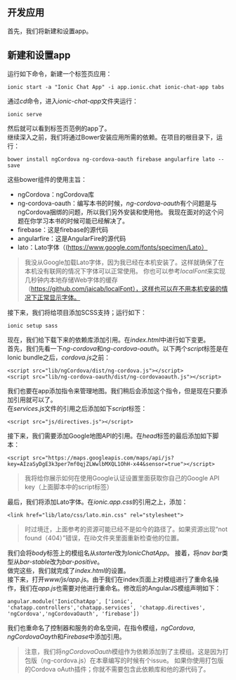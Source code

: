 ## 开发应用
首先，我们将新建和设置app。

## 新建和设置app
运行如下命令，新建一个标签页应用：
```
ionic start -a "Ionic Chat App" -i app.ionic.chat ionic-chat-app tabs
```
通过*cd*命令，进入*ionic-chat-app*文件夹运行：
```
ionic serve
```
然后就可以看到标签页范例的app了。  
继续深入之前，我们将通过Bower安装应用所需的依赖。在项目的根目录下，运行：
```
bower install ngCordova ng-cordova-oauth firebase angularfire lato --save
```
这些bower组件的使用主旨：
* ngCordova：ngCordova库
* ng-cordova-oauth：编写本书的时候，*ng-cordova-oauth*有个问题是与ngCordova捆绑的问题，所以我们另外安装和使用他。
我现在面对的这个问题在你学习本书的时候可能已经解决了。
* firebase：这是firebase的源代码
* angularfire：这是AngularFire的源代码
* lato：Lato字体（(https://www.google.com/fonts/specimen/Lato）

> 我没从Google加载Lato字体，因为我已经在本机安装了。这样就确保了在本机没有联网的情况下字体可以正常使用。
你也可以参考*localFont*来实现几秒钟内本地存储Web字体的缓存（https://github.com/jaicab/localFont），这样也可以在不用本机安装的情况下正常显示字体。

接下来，我们将给项目添加SCSS支持；运行如下：
```
ionic setup sass
```
现在，我们给下载下来的依赖库添加引用。在*index.html*中进行如下变更。  
首先，我们先看一下*ng-cordova*和*ng-cordova-oauth*。以下两个*script*标签是在Ionic bundle之后，*cordova.js*之前：
```
<script src="lib/ngCordova/dist/ng-cordova.js"></script>
<script src="lib/ng-cordova-oauth/dist/ng-cordovaoauth.js"></script>
```
我们也要在app添加指令来管理地图。我们稍后会添加这个指令，但是现在只要添加引用就可以了。  
在*services.js*文件的引用之后添加如下*script*标签：
```
<script src="js/directives.js"></script>
```
接下来，我们需要添加Google地图API的引用。在*head*标签的最后添加如下脚本：
```
<script src="https://maps.googleapis.com/maps/api/js?key=AIzaSyDgE3k3per7mf0qjZLWwlbMXQL1OhH-x44&sensor=true"></script>
```
> 我将给你展示如何在使用Google认证设置里面获取你自己的Google API key（上面脚本中的script标签）

最后，我们将添加Lato字体。在*ionic.app.css*的引用之上，添加：
```
<link href="lib/lato/css/lato.min.css" rel="stylesheet">
```
> 时过境迁，上面参考的资源可能已经不是如今的路径了。如果资源出现“not found（404）”错误，在*lib*文件夹里面重新检查他的位置。

我们会将*body*标签上的模组名从*starter*改为*IonicChatApp*。
接着，将*nav bar*类型从*bar-stable*改为*bar-positive*。  
做完这些，我们就完成了*index.html*的设置。  
接下来，打开*www/js/app.js*。由于我们在index页面上对模组进行了重命名操作，我们在*app.js*也需要对他进行重命名。修改后的AngularJS模组声明如下：
```
angular.module('IonicChatApp', ['ionic', 'chatapp.controllers','chatapp.services', 'chatapp.directives', 'ngCordova','ngCordovaOauth', 'firebase'])
```
我们也重命名了控制器和服务的命名空间，在指令模组，*ngCordova*, *ngCordovaOayth*和*Firebase*中添加引用。
> 注意，我们将*ngCordovaOauth*模组作为依赖添加到了主模组。这是因为打包版（ng-cordova.js）在本章编写的时候有个issue。
如果你使用打包版的Cordova oAuth插件；你就不需要包含此依赖库和他的源代码了。
